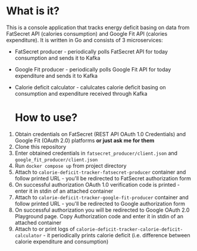 # What is it?

This is a console application that tracks energy deficit basing on data from FatSecret API (calories consumption) and Google Fit API (calories expenditure). It is written in Go and consists of 3 microservices:
- FatSecret producer - periodically polls FatSecret API for today consumption and sends it to Kafka
- Google Fit producer - periodically polls Google Fit API for today expenditure and sends it to Kafka
- Calorie deficit calculator - calulcates calorie deficit basing on consumption and expenditure received through Kafka

  # How to use?

1. Obtain credentials on FatSecret (REST API OAuth 1.0 Credentials) and Google Fit (OAuth 2.0) platforms **or just ask me for them**
2. Clone this repository
3. Enter obtained credentials in `fatsecret_producer/client.json` and `google_fit_producer/client.json`
4. Run `docker compose up` from project directory
5. Attach to `calorie-deficit-tracker-fatsecret-producer` container and follow printed URL - you'll be redirected to FatSecret authorization form
6. On successful authorization OAuth 1.0 verification code is printed - enter it in stdin of an attached container
7. Attach to `calorie-deficit-tracker-google-fit-producer` container and follow printed URL - you'll be redirected to Google authorization form
8. On successful authorization you will be redirected to Google OAuth 2.0 Playground page. Copy Authorization code and enter it in stdin of an attached container
9. Attach to or print logs of `calorie-deficit-tracker-calorie-deficit-calculator` - it periodically prints calorie deficit (i.e. difference between calorie expenditure and consumption) 
